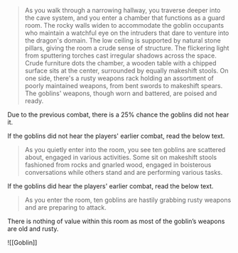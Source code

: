 >As you walk through a narrowing hallway, you traverse deeper into the cave system, and you enter a chamber that functions as a guard room. The rocky walls widen to accommodate the goblin occupants who maintain a watchful eye on the intruders that dare to venture into the dragon's domain.
>The low ceiling is supported by natural stone pillars, giving the room a crude sense of structure. The flickering light from sputtering torches cast irregular shadows across the space.
>Crude furniture dots the chamber, a wooden table with a chipped surface sits at the center, surrounded by equally makeshift stools. On one side, there's a rusty weapons rack holding an assortment of poorly maintained weapons, from bent swords to makeshift spears. The goblins' weapons, though worn and battered, are poised and ready.

Due to the previous combat, there is a 25% chance the goblins did not hear it.

If the goblins did not hear the players' earlier combat, read the below text.
>As you quietly enter into the room, you see ten goblins are scattered about, engaged in various activities. Some sit on makeshift stools fashioned from rocks and gnarled wood, engaged in boisterous conversations while others stand and are performing various tasks.

If the goblins did hear the players' earlier combat, read the below text.
>As you enter the room, ten goblins are hastily grabbing rusty weapons and are preparing to attack.

There is nothing of value within this room as most of the goblin’s weapons are old and rusty.

![[Goblin]]
